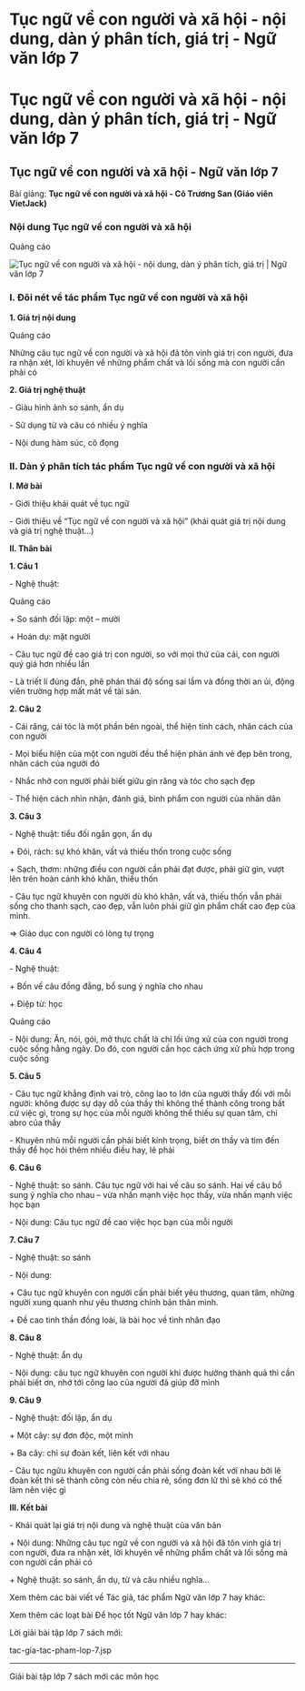 # Tục ngữ về con người và xã hội - nội dung, dàn ý phân tích, giá trị - Ngữ văn lớp 7

# Tục ngữ về con người và xã hội - nội dung, dàn ý phân tích, giá trị - Ngữ văn lớp 7

## Tục ngữ về con người và xã hội - Ngữ văn lớp 7

Bài giảng: **Tục ngữ về con người và xã hội - Cô Trương San (Giáo viên VietJack)**

### Nội dung Tục ngữ về con người và xã hội

Quảng cáo

![Tục ngữ về con người và xã hội - nội dung, dàn ý phân tích, giá trị | Ngữ văn lớp 7](https://vietjack.com/ngu-van-7/images/tuc-ngu-ve-con-nguoi-va-xa-hoi.PNG)

### I. Đôi nét về tác phẩm Tục ngữ về con người và xã hội

**1\. Giá trị nội dung**

Quảng cáo

Những câu tục ngữ về con người và xã hội đã tôn vinh giá trị con người, đưa ra nhận xét, lời khuyên về những phẩm chất và lối sống mà con người cần phải có 

**2\. Giá trị nghệ thuật**

\- Giàu hình ảnh so sánh, ẩn dụ 

\- Sử dụng từ và câu có nhiều ý nghĩa 

\- Nội dung hàm súc, cô đọng 

### II. Dàn ý phân tích tác phẩm Tục ngữ về con người và xã hội

**I. Mở bài**

\- Giới thiệu khái quát về tục ngữ 

\- Giới thiệu về “Tục ngữ về con người và xã hội” (khái quát giá trị nội dung và giá trị nghệ thuật…) 

**II. Thân bài**

**1\. Câu 1**

\- Nghệ thuật: 

Quảng cáo

\+ So sánh đối lập: một – mười 

\+ Hoán dụ: mặt người 

\- Câu tục ngữ đề cao giá trị con người, so với mọi thứ của cải, con người quý giá hơn nhiều lần 

\- Là triết lí đúng đắn, phê phán thái độ sống sai lầm và đồng thời an ủi, động viên trường hợp mất mát về tài sản. 

**2\. Câu 2**

\- Cái răng, cái tóc là một phần bên ngoài, thể hiện tính cách, nhân cách của con người 

\- Mọi biểu hiện của một con người đều thể hiện phản ánh vẻ đẹp bên trong, nhân cách của người đó 

\- Nhắc nhở con người phải biết giữu gìn răng và tóc cho sạch đẹp 

\- Thể hiện cách nhìn nhận, đánh giá, bình phẩm con người của nhân dân 

**3\. Câu 3**

\- Nghệ thuật: tiểu đối ngắn gọn, ẩn dụ 

\+ Đói, rách: sự khó khăn, vất vả thiếu thốn trong cuộc sống 

\+ Sạch, thơm: những điều con người cần phải đạt được, phải giữ gìn, vượt lên trên hoàn cảnh khó khăn, thiếu thốn 

\- Câu tục ngữ khuyên con người dù khó khăn, vất vả, thiếu thốn vẫn phải sống cho thanh sạch, cao đẹp, vẫn luôn phải giữ gìn phẩm chất cao đẹp của mình. 

⇒ Giáo dục con người có lòng tự trọng 

**4\. Câu 4**

\- Nghệ thuật: 

\+ Bốn vế câu đồng đẳng, bổ sung ý nghĩa cho nhau 

\+ Điệp từ: học 

Quảng cáo

\- Nội dung: Ăn, nói, gói, mở thực chất là chỉ lối ứng xử của con người trong cuộc sống hằng ngày. Do đó, con người cần học cách ứng xử phù hợp trong cuộc sống 

**5\. Câu 5**

\- Câu tục ngữ khẳng định vai trò, công lao to lớn của người thầy đối với mỗi người: không được sự dạy dỗ của thầy thì không thể thành công trong bất cứ việc gì, trong sự học của mỗi người không thể thiếu sự quan tâm, chỉ abro của thầy 

\- Khuyên nhủ mỗi người cần phải biết kính trọng, biết ơn thầy và tìm đến thầy để học hỏi thêm nhiều điều hay, lẽ phải 

**6\. Câu 6**

\- Nghệ thuật: so sánh. Câu tục ngữ với hai vế câu so sánh. Hai vế câu bổ sung ý nghĩa cho nhau – vừa nhấn mạnh việc học thầy, vừa nhấn mạnh việc học bạn 

\- Nội dung: Câu tục ngữ đề cao việc học bạn của mỗi người 

**7\. Câu 7**

\- Nghệ thuật: so sánh 

\- Nội dung: 

\+ Câu tục ngữ khuyên con người cần phải biết yêu thương, quan tâm, những người xung quanh như yêu thương chính bản thân mình. 

\+ Đề cao tinh thần đồng loài, là bài học về tình nhân đạo 

**8\. Câu 8**

\- Nghệ thuật: ẩn dụ 

\- Nội dung: câu tục ngữ khuyên con người khi được hưởng thành quả thì cần phải biết ơn, nhớ tới công lao của người đã giúp đỡ mình 

**9\. Câu 9**

\- Nghệ thuật: đối lập, ẩn dụ 

\+ Một cây: sự đơn độc, một mình 

\+ Ba cây: chỉ sự đoàn kết, liên kết với nhau 

\- Câu tục ngữu khuyên con người cần phải sống đoàn kết với nhau bởi lẽ đoàn kết thì sẽ thành công còn nếu chia rẽ, sống đơn lử thì sẽ khó có thể làm nên việc gì 

**III. Kết bài**

\- Khái quát lại giá trị nội dung và nghệ thuật của văn bản 

\+ Nội dung: Những câu tục ngữ về con người và xã hội đã tôn vinh giá trị con người, đưa ra nhận xét, lời khuyên về những phẩm chất và lối sống mà con người cần phải có 

\+ Nghệ thuật: so sánh, ẩn dụ, từ và câu nhiều nghĩa… 

Xem thêm các bài viết về Tác giả, tác phẩm Ngữ văn lớp 7 hay khác:

Xem thêm các loạt bài Để học tốt Ngữ văn lớp 7 hay khác:

Lời giải bài tập lớp 7 sách mới:

tac-gia-tac-pham-lop-7.jsp

* * *

Giải bài tập lớp 7 sách mới các môn học
